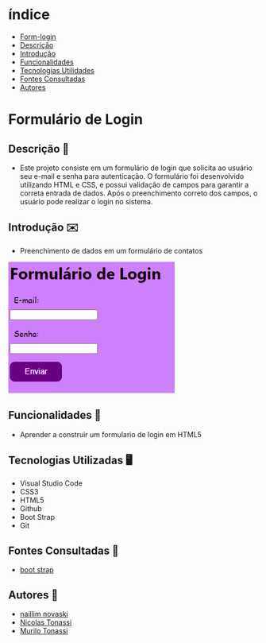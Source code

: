 # índice
 
* [Form-login](#form-login)
* [Descrição](#descrição)
* [Introdução](#introdução)
* [Funcionalidades](#funcionalidades)
* [Tecnologias Utilidades](#tecnologias-utilizadas)
* [Fontes Consultadas](#fontes-consultadas)
* [Autores](#autores)
 
# Formulário de Login
 
## Descrição 📖
- Este projeto consiste em um formulário de login que solicita ao usuário seu e-mail e senha para autenticação. O formulário foi desenvolvido utilizando HTML e CSS, e possui validação de campos para garantir a correta entrada de dados. Após o preenchimento correto dos campos, o usuário pode realizar o login no sistema.
 
## Introdução ✉️
- Preenchimento de dados em um formulário de contatos  

![](imagem.png)
 
## Funcionalidades 🧠
- Aprender a construir um formulario de login em HTML5
 
## Tecnologias Utilizadas 🖥️
- Visual Studio Code
- CSS3
- HTML5
- Github
- Boot Strap
- Git


## Fontes Consultadas 🔗
- [boot strap](https://getbootstrap.com/)
 
## Autores 👥
- [naillim novaski](https://github.com/naillimnovaski)
- [Nicolas Tonassi](https://github.com/nicolas-tonassi)
- [Murilo Tonassi](https://github.com/murilo-tonassi)
